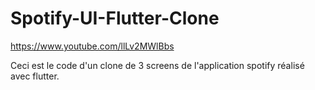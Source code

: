 # Spotify-UI-Flutter-Clone

https://www.youtube.com/llLv2MWlBbs

Ceci est le code d'un clone de 3 screens de l'application spotify réalisé avec flutter.
